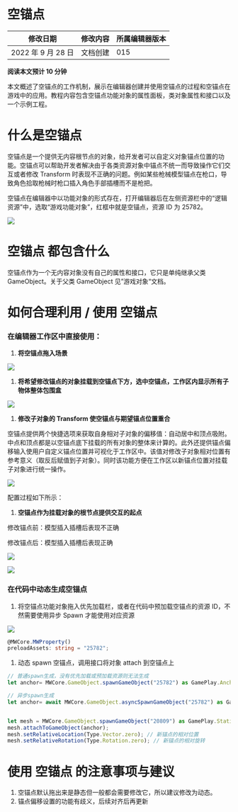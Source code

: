 # 空锚点

| 修改日期           | 修改内容 | 所属编辑器版本 |
| ------------------ | -------- | -------------- |
| 2022 年 9 月 28 日 | 文档创建 | 015            |

<strong>阅读本文预计 10 分钟</strong>

本文概述了空锚点的工作机制，展示在编辑器创建并使用空锚点的过程和空锚点在游戏中的应用。教程内容包含空锚点功能对象的属性面板，类对象属性和接口以及一个示例工程。

# 什么是空锚点

空锚点是一个提供无内容根节点的对象，给开发者可以自定义对象锚点位置的功能。空锚点可以帮助开发者解决由于各类资源对象中锚点不统一而导致操作它们交互或者修改 Transform 时表现不正确的问题。例如某些枪械模型锚点在枪口，导致角色拾取枪械时枪口插入角色手部插槽而不是枪把。

空锚点在编辑器中以功能对象的形式存在，打开编辑器后在左侧资源栏中的“逻辑资源”中，选取“游戏功能对象”，红框中就是空锚点，资源 ID 为 25782。

![](https://wstatic-a1.233leyuan.com/productdocs/static/boxcnAWNoJO2dqmcKP1FTqMOlof.png)

# 空锚点 都包含什么

空锚点作为一个无内容对象没有自己的属性和接口，它只是单纯继承父类 GameObject。关于父类 GameObject 见”游戏对象“文档。

# 如何合理利用 / 使用 空锚点

### <strong>在编辑器工作区中</strong><strong>直接</strong><strong>使用：</strong>

1. <strong>将空锚点拖入场景</strong>

![](https://wstatic-a1.233leyuan.com/productdocs/static/boxcnR7KREpOcGve18dIyhvQH3c.png)

1. <strong>将希望修改锚点的对象挂载到空锚点下方，选中空锚点，工作区内显示所有子物体整体包围盒</strong>

![](https://wstatic-a1.233leyuan.com/productdocs/static/boxcn3MJx7FUKeDlmlEwCDFbakd.png)

1. <strong>修改子对象的 Transform 使空锚点与期望锚点位置重合</strong>

空锚点提供两个快捷选项来获取自身相对子对象的偏移值：自动居中和顶点吸附。中点和顶点都是以空锚点底下挂载的所有对象的整体来计算的。此外还提供锚点偏移输入使用户自定义锚点位置并可视化于工作区中。该值对修改子对象相对位置有参考意义（取反后赋值到子对象）。同时该功能方便在工作区以新锚点位置对挂载子对象进行统一操作。

![](https://wstatic-a1.233leyuan.com/productdocs/static/boxcnuZwZH9ddnSu5RUygrasYRb.png)

配置过程如下所示：

1. <strong>空锚点作为挂载对象的根节点提供交互的起点</strong>

修改锚点前：模型插入插槽后表现不正确

修改锚点后：模型插入插槽后表现正确

![](https://wstatic-a1.233leyuan.com/productdocs/static/boxcnWIXUrlhudio3ioBvKkz1Rb.png)

![](https://wstatic-a1.233leyuan.com/productdocs/static/boxcnjHFPIvmtolYi0ZqEZEXPwb.png)

### 在代码中动态生成空锚点

1. 将空锚点功能对象拖入优先加载栏，或者在代码中预加载空锚点的资源 ID，不然需要使用异步 Spawn 才能使用对应资源

![](https://wstatic-a1.233leyuan.com/productdocs/static/boxcnrg0UvniZk28hfpIcsuAV6b.png)

```ts
@MWCore.MWProperty()
preloadAssets: string = "25782";
```

1. 动态 spawn 空锚点，调用接口将对象 attach 到空锚点上

```ts
// 普通spawn生成，没有优先加载或预加载资源则无法生成
let anchor= MWCore.GameObject.spawnGameObject("25782") as GamePlay.Anchor;

// 异步spawn生成
let anchor= await MWCore.GameObject.asyncSpawnGameObject("25782") as GamePlay.Anchor;


let mesh = MWCore.GameObject.spawnGameObject("20809") as GamePlay.StaticMesh;
mesh.attachToGameObject(anchor);
mesh.setRelativeLocation(Type.Vector.zero); // 新锚点的相对位置
mesh.setRelativeRotation(Type.Rotation.zero); // 新锚点的相对旋转
```

# 

# 使用 空锚点 的注意事项与建议

1. 空锚点默认拖出来是静态但一般都会需要修改它，所以建议修改为动态。
2. 锚点偏移设置的功能有歧义，后续对齐后再更新
